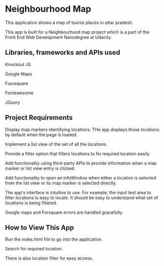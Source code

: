 # Neighbourhood Map
This  application shows a map of tourist places in uttar pradesh. 

This app is built for a Neighbourhood map project which is a part of the Front End Web Development Nanodegree at Udacity.

## Libraries, frameworks and APIs used

Knockout JS

Google Maps

Foursquare

Fontawesome

JQuery

## Project Requirements
Display map markers identifying locations. THe app displays those locations by default when the page is loaded.

Implement a list view of the set of all the locations.

Provide a filter option that filters locations to fin required location easily.

Add functionality using third-party APIs to provide information when a map marker or list view entry is clicked.

Add functionality to open an infoWindow when either a location is selected from the list view or its map marker is selected directly.

The app's interface is intuitive to use. For example, the input text area to filter locations is easy to locate. It should be easy to understand what set of locations is being filtered.

Google maps and Forsquare errors are handled gracefully.

## How to View This App

Run the index.html file to go into the application.

Search for required location.

There is also location filter for easy access.
